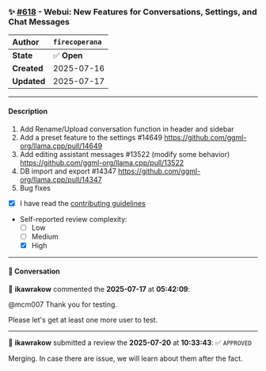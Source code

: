 ### ✨ [#618](https://github.com/ikawrakow/ik_llama.cpp/pull/618) - Webui: New Features for Conversations, Settings, and Chat Messages

| **Author** | `firecoperana` |
| :--- | :--- |
| **State** | ✅ **Open** |
| **Created** | 2025-07-16 |
| **Updated** | 2025-07-17 |

---

#### Description

1. Add Rename/Upload conversation function in header and sidebar
2. Add a preset feature to the settings #14649 https://github.com/ggml-org/llama.cpp/pull/14649
3. Add editing assistant messages #13522 (modify some behavior) https://github.com/ggml-org/llama.cpp/pull/13522
4. DB import and export #14347 https://github.com/ggml-org/llama.cpp/pull/14347
5. Bug fixes

- [x] I have read the [contributing guidelines](https://github.com/ggerganov/llama.cpp/blob/master/CONTRIBUTING.md)
- Self-reported review complexity:
  - [ ] Low
  - [ ] Medium
  - [x] High

---

#### 💬 Conversation

👤 **ikawrakow** commented the **2025-07-17** at **05:42:09**:<br>

@mcm007  Thank you for testing.

Please let's get at least one more user to test.

---

👤 **ikawrakow** submitted a review the **2025-07-20** at **10:33:43**: ✅ `APPROVED`<br>

Merging. In case there are issue, we will learn about them after the fact.